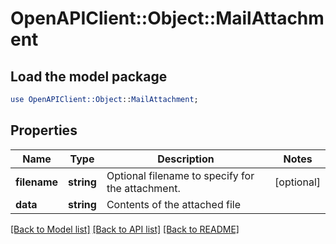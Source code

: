 # OpenAPIClient::Object::MailAttachment

## Load the model package
```perl
use OpenAPIClient::Object::MailAttachment;
```

## Properties
Name | Type | Description | Notes
------------ | ------------- | ------------- | -------------
**filename** | **string** | Optional filename to specify for the attachment. | [optional] 
**data** | **string** | Contents of the attached file | 

[[Back to Model list]](../README.md#documentation-for-models) [[Back to API list]](../README.md#documentation-for-api-endpoints) [[Back to README]](../README.md)



